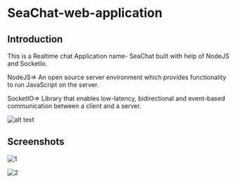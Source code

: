 # SeaChat-web-application

## Introduction

This is a Realtime chat Application name- SeaChat built with help of NodeJS and SocketIo.

NodeJS=> An open source server environment which provides functionality to run JavaScript on the server.

SocketIO=> Library that enables low-latency, bidirectional and event-based communication between a client and a server.

![alt text](https://socket.io/images/bidirectional-communication2-dark.png)

## Screenshots


![1](https://user-images.githubusercontent.com/68370214/183631528-447f7fcd-48eb-4d25-bea3-000e116e9877.png)


![2](https://user-images.githubusercontent.com/68370214/183631680-1b1fe2ef-c1b4-4658-a53d-110832559d11.png)
